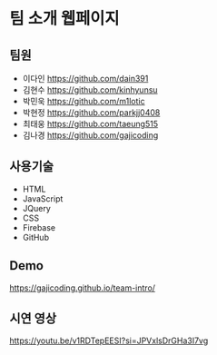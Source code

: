 # 팀 소개 웹페이지

## 팀원
- 이다인 https://github.com/dain391
- 김현수 https://github.com/kinhyunsu
- 박민욱 https://github.com/m1lotic
- 박현정 https://github.com/parkjj0408
- 최태웅 https://github.com/taeung515
- 김나경 https://github.com/gajicoding


## 사용기술
- HTML
- JavaScript
- JQuery
- CSS
- Firebase
- GitHub


## Demo
https://gajicoding.github.io/team-intro/


## 시연 영상
https://youtu.be/v1RDTepEESI?si=JPVxlsDrGHa3I7vg
